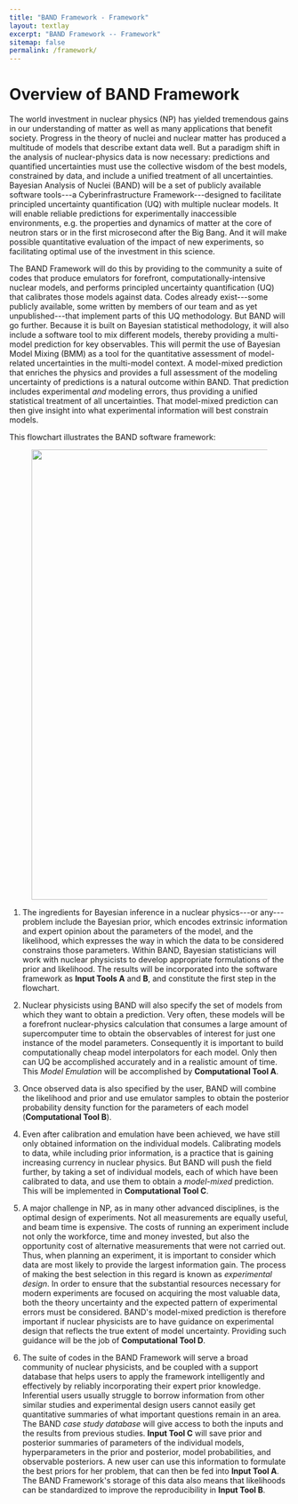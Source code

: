 ```yaml
---
title: "BAND Framework - Framework"
layout: textlay
excerpt: "BAND Framework -- Framework"
sitemap: false
permalink: /framework/
---
```


# Overview of BAND Framework

<p>
The world investment in nuclear physics (NP) has yielded tremendous gains in our understanding of matter as well as many applications that benefit society. Progress in the theory of nuclei and nuclear matter has produced a multitude of models that describe extant data well. But a paradigm shift in the analysis of nuclear-physics data is now necessary: predictions and quantified uncertainties must use the collective wisdom of the best models, constrained by data, and include a unified treatment of all uncertainties.
Bayesian Analysis of Nuclei (BAND) will be a set of publicly available software tools---a Cyberinfrastructure Framework---designed to facilitate principled uncertainty quantification (UQ) with multiple nuclear models. It will enable reliable predictions for experimentally inaccessible environments, e.g. the properties and dynamics of matter at the core of neutron stars or in the first microsecond after the Big Bang. And it will make possible quantitative evaluation of the impact of new experiments, so facilitating optimal use of the investment in this science. 
</p>

<p>
The BAND Framework will do this by providing to the community a suite of codes that produce emulators for forefront, computationally-intensive nuclear models, and performs principled uncertainty quantification (UQ) that calibrates those models against data. Codes already exist---some publicly available, some written by members of our team and as yet unpublished---that implement parts of this UQ methodology. But BAND will go further. Because it is built on 
Bayesian statistical methodology, it will also include a software tool to mix different models, thereby providing a multi-model prediction for key observables. This will permit the use of Bayesian Model Mixing (BMM) as a tool for the quantitative assessment of model-related uncertainties in the multi-model context. A model-mixed prediction that enriches the physics and provides a full assessment of the modeling uncertainty of predictions is a natural outcome within BAND. That prediction includes experimental <em>and</em> modeling errors, thus providing a unified statistical treatment of all uncertainties. That model-mixed prediction can then give insight into what experimental information will best constrain models. 
</p>

<p>
This flowchart illustrates the BAND software framework: 

<figure class="fourth">
  <img src="{{ site.url }}{{ site.baseurl }}/images/frameworkpic/flowchart_website_v2.png" style="width: 810px">
</figure>
</p>

1. The ingredients for Bayesian inference in a nuclear physics---or any---problem include the Bayesian prior, which encodes extrinsic information and expert opinion about the parameters of the model, and the likelihood, which expresses the way in which the data to be considered constrains those parameters.
Within BAND, Bayesian statisticians will work with nuclear physicists to develop appropriate formulations of the prior and likelihood. The results will be incorporated into the software framework as <b>Input Tools A</b> and <b>B</b>, and constitute the first step in the flowchart. 

1. Nuclear physicists using BAND will also specify the set of models from which they want to obtain a prediction. Very often, these models will be a forefront nuclear-physics calculation that consumes a large amount of supercomputer time to obtain the observables of interest for just one instance of the model parameters. Consequently it is important to build computationally cheap model interpolators for each model. Only then can UQ be accomplished accurately and in a realistic amount of time. This <i>Model Emulation</i> will be accomplished by <b>Computational Tool A</b>.

1. Once observed data is also specified by the user, BAND will combine the likelihood and prior and use emulator samples to obtain
the posterior probability density function for the parameters of each model (<b>Computational Tool B</b>). 

1. Even after calibration and emulation have been achieved, we have still only obtained information on the individual models. Calibrating models to data, while including prior information, is a practice that is gaining increasing currency in nuclear physics. But BAND will push the field further, by taking a set of individual models, each of which have been calibrated to data, and use them to obtain a <i>model-mixed</i> prediction. This will be implemented in <b>Computational Tool C</b>. 

1. A major challenge in NP, as in many other advanced disciplines, is the optimal design of experiments.
Not all measurements are equally useful, and beam time is expensive.
The costs of running an experiment include not only the workforce, time and money invested, but also the opportunity cost of alternative measurements that were not carried out.
Thus, when planning an experiment, it is important to consider which data are most likely to provide the largest information gain.  The process of making the best selection in this regard is known as <i>experimental design</i>.
In order to ensure that the substantial resources necessary for modern experiments are focused on acquiring the most valuable data, both the theory uncertainty and the expected pattern of experimental errors must be considered.
BAND's model-mixed prediction is therefore important if nuclear physicists are to have  guidance on experimental design that reflects the true extent of model uncertainty. Providing such guidance will be the job of <b>Computational Tool D</b>. 

1. The suite of codes in the BAND Framework will serve a broad community of nuclear physicists, and be coupled with a support database that helps users to apply the framework intelligently and effectively by reliably incorporating their expert prior knowledge.
Inferential users usually struggle to borrow information from other similar studies and experimental design users cannot easily get quantitative summaries of what important questions remain in an area.  The BAND <i>case study database</i> will give access to both the inputs and the results from previous studies.   <b>Input Tool C</b> will save prior and posterior summaries of parameters of the individual models, hyperparameters in the prior and posterior, model probabilities, and observable posteriors.   A new user can 
use this information to formulate the best priors for her problem, that can then be fed into <b>Input Tool A</b>.  The BAND Framework's storage of this data also means that likelihoods can be standardized to improve the reproducibility in <b>Input Tool B</b>.
